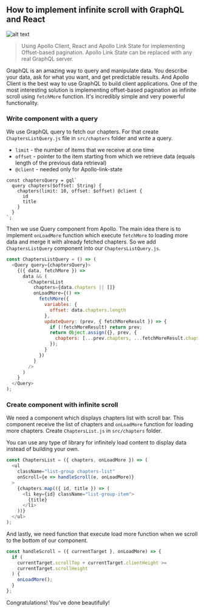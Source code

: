 ## How to implement infinite scroll with GraphQL and React

![alt text](https://cdn.searchenginejournal.com/wp-content/uploads/2014/02/infinite-scrolling1.jpg 'Infinite Scroll')

> Using Apollo Client, React and Apollo Link State for implementing Offset-based pagination. Apollo Link State can be replaced with any real GraphQL server.

GraphQL is an amazing way to query and manipulate data. You describe your data, ask for what you want, and get predictable results. And Apollo Client is the best way to use GraphQL to build client applications. One of the most interesting solution is implementing offset-based pagination as infinite scroll using `fetchMore` function. It's incredibly simple and very powerful functionality.

### Write component with a query

We use GraphQL query to fetch our chapters. For that create `ChaptersListQuery.js` file in `src/chapters` folder and write a query.

- `limit` - the number of items that we receive at one time
- `offset` - pointer to the item starting from which we retrieve data (equals length of the previous data retrieval)
- `@client` - needed only for Apollo-link-state

```
const chaptersQuery = gql`
  query chapters($offset: String) {
    chapters(limit: 10, offset: $offset) @client {
      id
      title
    }
  }
`;
```

Then we use Query component from Apollo. The main idea there is to implement `onLoadMore` function which execute `fetchMore` to loading more data and merge it with already fetched chapters. So we add `ChaptersListQuery` component into our `ChaptersListQuery.js`.

```js
const ChaptersListQuery = () => (
  <Query query={chaptersQuery}>
    {({ data, fetchMore }) =>
      data && (
        <ChaptersList
          chapters={data.chapters || []}
          onLoadMore={() =>
            fetchMore({
              variables: {
                offset: data.chapters.length
              },
              updateQuery: (prev, { fetchMoreResult }) => {
                if (!fetchMoreResult) return prev;
                return Object.assign({}, prev, {
                  chapters: [...prev.chapters, ...fetchMoreResult.chapters]
                });
              }
            })
          }
        />
      )
    }
  </Query>
);
```

### Create component with infinite scroll

We need a component which displays chapters list with scroll bar. This component receive the list of chapters and `onLoadMore` function for loading more chapters. Create `ChaptersList.js` in `src/chapters` folder.

You can use any type of library for infinitely load content to display data instead of building your own.

```js
const ChaptersList = ({ chapters, onLoadMore }) => (
  <ul
    className="list-group chapters-list"
    onScroll={e => handleScroll(e, onLoadMore)}
  >
    {chapters.map(({ id, title }) => (
      <li key={id} className="list-group-item">
        {title}
      </li>
    ))}
  </ul>
);
```

And lastly, we need function that execute load more function when we scroll to the bottom of our component.

```js
const handleScroll = ({ currentTarget }, onLoadMore) => {
  if (
    currentTarget.scrollTop + currentTarget.clientHeight >=
    currentTarget.scrollHeight
  ) {
    onLoadMore();
  }
};
```

Congratulations! You've done beautifully!
